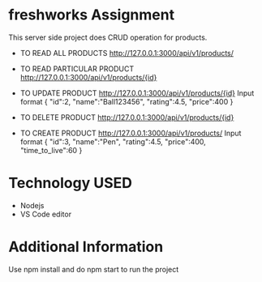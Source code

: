 # freshworks Assignment 
This server side project does CRUD operation for products.
- TO READ ALL PRODUCTS http://127.0.0.1:3000/api/v1/products/
- TO READ PARTICULAR PRODUCT http://127.0.0.1:3000/api/v1/products/{id}
- TO UPDATE PRODUCT http://127.0.0.1:3000/api/v1/products/{id}
Input format 
{
    "id":2,
    "name":"Ball123456",
    "rating":4.5,
    "price":400
}

- TO DELETE PRODUCT http://127.0.0.1:3000/api/v1/products/{id}
- TO CREATE PRODUCT http://127.0.0.1:3000/api/v1/products/
Input format
{
    "id":3,
    "name":"Pen",
    "rating":4.5,
    "price":400,
    "time_to_live":60
}

# Technology USED
- Nodejs
- VS Code editor
# Additional Information
Use npm install and do npm start to run the project
